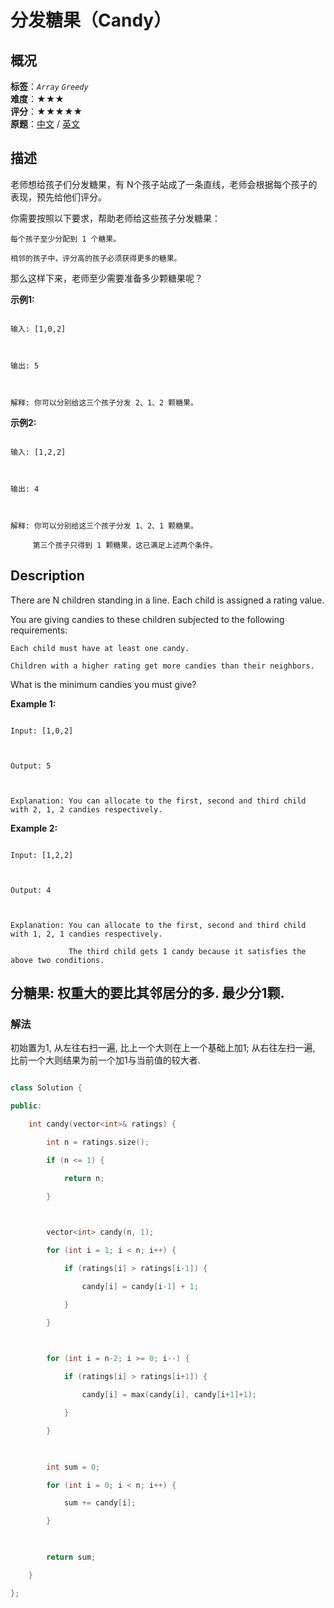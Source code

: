 # 分发糖果（Candy）
## 概况
**标签**：*`Array`*  *`Greedy`*<br>
**难度**：★★★<br>
**评分**：★★★★★<br>
**原题**：[中文](https://leetcode-cn.com/problems/candy) / [英文](https://leetcode.com/problems/candy)
## 描述

老师想给孩子们分发糖果，有 N个孩子站成了一条直线，老师会根据每个孩子的表现，预先给他们评分。



你需要按照以下要求，帮助老师给这些孩子分发糖果：





	每个孩子至少分配到 1 个糖果。

	相邻的孩子中，评分高的孩子必须获得更多的糖果。





那么这样下来，老师至少需要准备多少颗糖果呢？



**示例1:**

```

输入: [1,0,2]



输出: 5



解释: 你可以分别给这三个孩子分发 2、1、2 颗糖果。

```





**示例2:**

```

输入: [1,2,2]



输出: 4



解释: 你可以分别给这三个孩子分发 1、2、1 颗糖果。

     第三个孩子只得到 1 颗糖果，这已满足上述两个条件。

```



## Description

There are N children standing in a line. Each child is assigned a rating value.



You are giving candies to these children subjected to the following requirements:





	Each child must have at least one candy.

	Children with a higher rating get more candies than their neighbors.





What is the minimum candies you must give?



**Example 1:**

```

Input: [1,0,2]



Output: 5



Explanation: You can allocate to the first, second and third child with 2, 1, 2 candies respectively.

```





**Example 2:**

```

Input: [1,2,2]



Output: 4



Explanation: You can allocate to the first, second and third child with 1, 2, 1 candies respectively.

             The third child gets 1 candy because it satisfies the above two conditions.

```





## 分糖果: 权重大的要比其邻居分的多. 最少分1颗.

### 解法

初始置为1, 从左往右扫一遍, 比上一个大则在上一个基础上加1; 从右往左扫一遍, 比前一个大则结果为前一个加1与当前值的较大者.

```c++

class Solution {

public:

    int candy(vector<int>& ratings) {

        int n = ratings.size();

        if (n <= 1) {

            return n;

        }

        

        vector<int> candy(n, 1);

        for (int i = 1; i < n; i++) {

            if (ratings[i] > ratings[i-1]) {

                candy[i] = candy[i-1] + 1;

            }

        }

        

        for (int i = n-2; i >= 0; i--) {

            if (ratings[i] > ratings[i+1]) {

                candy[i] = max(candy[i], candy[i+1]+1);

            }

        }

        

        int sum = 0;

        for (int i = 0; i < n; i++) {

            sum += candy[i];

        }

        

        return sum;

    }

};

```